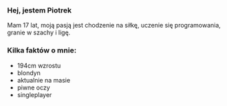 ### Hej, jestem Piotrek

Mam 17 lat, moją pasją jest chodzenie na siłkę, uczenie się programowania, granie w szachy i ligę.

### Kilka faktów o mnie:
- 194cm wzrostu
- blondyn
- aktualnie na masie
- piwne oczy
- singleplayer
